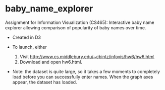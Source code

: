 # baby_name_explorer
Assignment for Information Visualization (CS465): Interactive baby name explorer allowing comparison of popularity of baby names over time.

-  Created in D3
-  To launch, either
    1)  Visit http://www.cs.middlebury.edu/~cbintz/infovis/hw6/hw6.html
    2)  Download and open hw6.html.
    
-  Note: the dataset is quite large, so it takes a few moments to completely load before you can successfully enter names. When the graph axes appear, the dataset has loaded.
